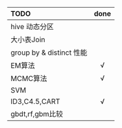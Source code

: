 |TODO|done|
|:-|:-:|
|hive 动态分区||
|大小表Join||
|group by & distinct 性能||
|EM算法|√|
|MCMC算法|√|
|SVM||
|ID3,C4.5,CART|√|
|gbdt,rf,gbm比较||
